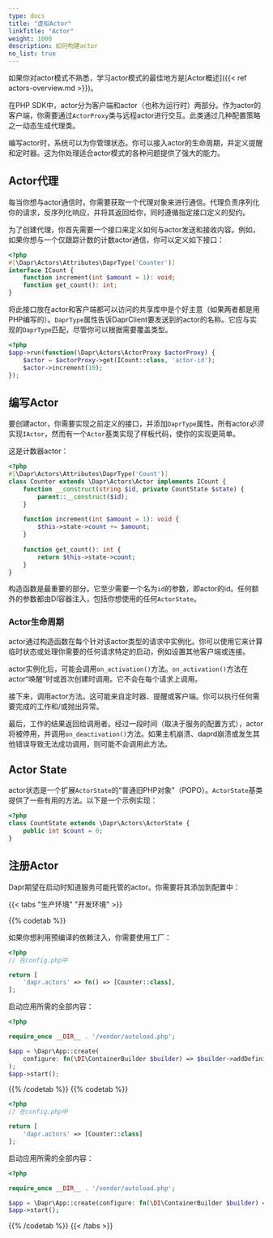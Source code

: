 ```yaml
---
type: docs
title: "虚拟Actor"
linkTitle: "Actor"
weight: 1000
description: 如何构建actor
no_list: true
---
```


如果你对actor模式不熟悉，学习actor模式的最佳地方是[Actor概述]({{< ref actors-overview.md >}})。

在PHP SDK中，actor分为客户端和actor（也称为运行时）两部分。作为actor的客户端，你需要通过`ActorProxy`类与远程actor进行交互。此类通过几种配置策略之一动态生成代理类。

编写actor时，系统可以为你管理状态。你可以接入actor的生命周期，并定义提醒和定时器。这为你处理适合actor模式的各种问题提供了强大的能力。

## Actor代理

每当你想与actor通信时，你需要获取一个代理对象来进行通信。代理负责序列化你的请求，反序列化响应，并将其返回给你，同时遵循指定接口定义的契约。

为了创建代理，你首先需要一个接口来定义如何与actor发送和接收内容。例如，如果你想与一个仅跟踪计数的计数actor通信，你可以定义如下接口：

```php
<?php
#[\Dapr\Actors\Attributes\DaprType('Counter')]
interface ICount {
    function increment(int $amount = 1): void;
    function get_count(): int;
}
```

将此接口放在actor和客户端都可以访问的共享库中是个好主意（如果两者都是用PHP编写的）。`DaprType`属性告诉DaprClient要发送到的actor的名称。它应与实现的`DaprType`匹配，尽管你可以根据需要覆盖类型。

```php
<?php
$app->run(function(\Dapr\Actors\ActorProxy $actorProxy) {
    $actor = $actorProxy->get(ICount::class, 'actor-id');
    $actor->increment(10);
});
```

## 编写Actor

要创建actor，你需要实现之前定义的接口，并添加`DaprType`属性。所有actor*必须*实现`IActor`，然而有一个`Actor`基类实现了样板代码，使你的实现更简单。

这是计数器actor：

```php
<?php
#[\Dapr\Actors\Attributes\DaprType('Count')]
class Counter extends \Dapr\Actors\Actor implements ICount {
    function __construct(string $id, private CountState $state) {
        parent::__construct($id);
    }
    
    function increment(int $amount = 1): void {
        $this->state->count += $amount;
    }
    
    function get_count(): int {
        return $this->state->count;
    }
}
```

构造函数是最重要的部分。它至少需要一个名为`id`的参数，即actor的id。任何额外的参数都由DI容器注入，包括你想使用的任何`ActorState`。

### Actor生命周期

actor通过构造函数在每个针对该actor类型的请求中实例化。你可以使用它来计算临时状态或处理你需要的任何请求特定的启动，例如设置其他客户端或连接。

actor实例化后，可能会调用`on_activation()`方法。`on_activation()`方法在actor“唤醒”时或首次创建时调用。它不会在每个请求上调用。

接下来，调用actor方法。这可能来自定时器、提醒或客户端。你可以执行任何需要完成的工作和/或抛出异常。

最后，工作的结果返回给调用者。经过一段时间（取决于服务的配置方式），actor将被停用，并调用`on_deactivation()`方法。如果主机崩溃、daprd崩溃或发生其他错误导致无法成功调用，则可能不会调用此方法。

## Actor State

actor状态是一个扩展`ActorState`的“普通旧PHP对象”（POPO）。`ActorState`基类提供了一些有用的方法。以下是一个示例实现：

```php
<?php
class CountState extends \Dapr\Actors\ActorState {
    public int $count = 0;
}
```

## 注册Actor

Dapr期望在启动时知道服务可能托管的actor。你需要将其添加到配置中：

{{< tabs "生产环境" "开发环境" >}}

{{% codetab %}}

如果你想利用预编译的依赖注入，你需要使用工厂：

```php
<?php
// 在config.php中

return [
    'dapr.actors' => fn() => [Counter::class],
];
```

启动应用所需的全部内容：

```php
<?php

require_once __DIR__ . '/vendor/autoload.php';

$app = \Dapr\App::create(
    configure: fn(\DI\ContainerBuilder $builder) => $builder->addDefinitions('config.php')->enableCompilation(__DIR__)
);
$app->start();
```

{{% /codetab %}}
{{% codetab %}}

```php
<?php
// 在config.php中

return [
    'dapr.actors' => [Counter::class]
];
```

启动应用所需的全部内容：

```php
<?php

require_once __DIR__ . '/vendor/autoload.php';

$app = \Dapr\App::create(configure: fn(\DI\ContainerBuilder $builder) => $builder->addDefinitions('config.php'));
$app->start();
```

{{% /codetab %}}
{{< /tabs >}}